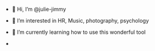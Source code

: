 - 👋 Hi, I’m @julie-jimmy
- 👀 I’m interested in HR, Music, photography, psychology
- 🌱 I’m currently learning how to use this wonderful tool
  
- 

<!---
julie-jimmy/julie-jimmy is a ✨ special ✨ repository because its `README.md` (this file) appears on your GitHub profile.
You can click the Preview link to take a look at your changes.
--->
